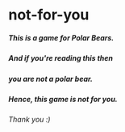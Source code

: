 # not-for-you
##### This is a game for Polar Bears.
##### And if you're reading this then
##### you are not a polar bear.
##### Hence, this game is not for you.
###### Thank you :)
